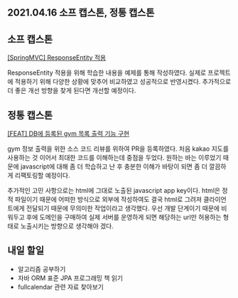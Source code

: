 ## 2021.04.16 소프 캡스톤, 정통 캡스톤

## 소프 캡스톤

[[SpringMVC] ResponseEntity 적용](https://hyeonic.tistory.com/197)

ResponseEntity 적용을 위해 학습한 내용을 예제를 통해 작성하였다. 실제로 프로젝트에 적용하기 위해 다양한 상황에 맞추어 비교하였고 성공적으로 반영시켰다. 추가적으로 더 좋은 개선 방향을 찾게 된다면 개선할 예정이다.

## 정통 캡스톤

[[FEAT] DB에 등록된 gym 목록 출력 기능 구현](https://github.com/healthner/healthner/pull/22)

gym 정보 출력을 위한 소스 코드 리뷰를 위하여 PR을 등록하였다. 처음 kakao 지도를 사용하는 것 이어서 최대한 코드를 이해하는데 중점을 두었다. 원하는 바는 이루었기 때문에 javascript에 대해 좀 더 학습하고 난 후 충분한 이해가 바탕이 되면 좀 더 깔끔하게 리팩토링할 예정이다. 

추가적인 고민 사항으로는 html에 그대로 노출된 javascript app key이다. html은 정적 파일이기 때문에 어떠한 방식으로 외부에 작성하여도 결국 html로 그려져 클라이언트에게 전달되기 때문에 무의미한 작업이라고 생각했다. 우선 개발 단계이기 때문에 비워두고 후에 도메인을 구매하여 실제 서버를 운영하게 되면 해당하는 url만 허용하는 형태로 노출시키는 방향으로 생각해야 겠다.

## 내일 할일
 - 알고리즘 공부하기
 - 자바 ORM 표준 JPA 프로그래밍 책 읽기
 - fullcalendar 관련 자료 찾아보기